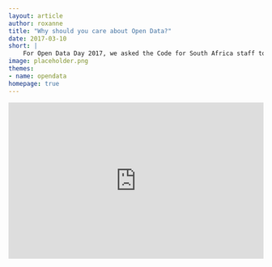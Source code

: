 ```yaml
---
layout: article
author: roxanne
title: "Why should you care about Open Data?"
date: 2017-03-10
short: |
    For Open Data Day 2017, we asked the Code for South Africa staff to weigh in on why Open Data is important and what it means to them. 
image: placeholder.png
themes:
- name: opendata
homepage: true
---
```

<div style="position:relative; padding-bottom: 56.25%; padding-top: 25px; height:0">
	<iframe src="https://drive.google.com/file/d/0B9HnzHxwGnfhNHA2ckRGRllETVU/preview" frameborder="0" style="position: absolute; top:0; left: 0; width:100%; height:100%;"></iframe>
</div>